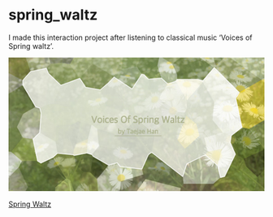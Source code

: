# spring_waltz

I made this interaction project after listening to classical music ‘Voices of Spring waltz’.

<img src="./resources/imgs/spw_share2.jpg" >

<a href="http://springwaltz.taejaehan.com/">Spring Waltz</a>